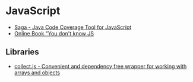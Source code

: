 # JavaScript

- [Saga - Java Code Coverage Tool for JavaScript](http://timurstrekalov.github.io/saga/)
- [Online Book "You don't know JS](https://github.com/getify/You-Dont-Know-JS)


## Libraries
- [collect.js - Convenient and dependency free wrapper for working with arrays and objects](https://github.com/ecrmnn/collect.js)
